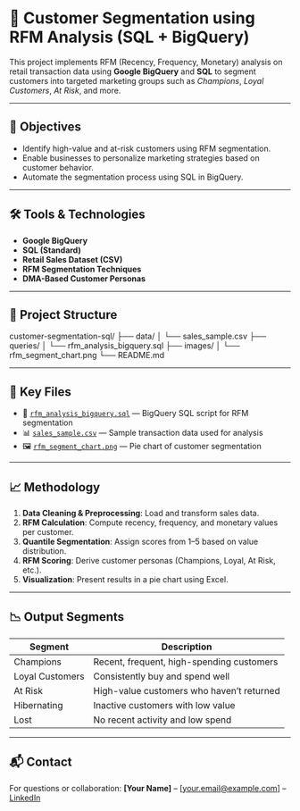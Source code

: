 # 🧩 Customer Segmentation using RFM Analysis (SQL + BigQuery)

This project implements RFM (Recency, Frequency, Monetary) analysis on retail transaction data using **Google BigQuery** and **SQL** to segment customers into targeted marketing groups such as *Champions*, *Loyal Customers*, *At Risk*, and more.

---

## 📌 Objectives

- Identify high-value and at-risk customers using RFM segmentation.
- Enable businesses to personalize marketing strategies based on customer behavior.
- Automate the segmentation process using SQL in BigQuery.

---

## 🛠️ Tools & Technologies

- **Google BigQuery**
- **SQL (Standard)**
- **Retail Sales Dataset (CSV)**
- **RFM Segmentation Techniques**
- **DMA-Based Customer Personas**

---

## 📂 Project Structure

customer-segmentation-sql/
├── data/
│ └── sales_sample.csv
├── queries/
│ └── rfm_analysis_bigquery.sql
├── images/
│ └── rfm_segment_chart.png
└── README.md


---

## 📁 Key Files

- 📄 [`rfm_analysis_bigquery.sql`](queries/rfm_analysis_bigquery.sql) — BigQuery SQL script for RFM segmentation
- 📊 [`sales_sample.csv`](data/sales_sample.csv) — Sample transaction data used for analysis
- 🖼️ [`rfm_segment_chart.png`](images/rfm_segment_chart.png) — Pie chart of customer segmentation

---

## 📈 Methodology

1. **Data Cleaning & Preprocessing**: Load and transform sales data.
2. **RFM Calculation**: Compute recency, frequency, and monetary values per customer.
3. **Quantile Segmentation**: Assign scores from 1–5 based on value distribution.
4. **RFM Scoring**: Derive customer personas (Champions, Loyal, At Risk, etc.).
5. **Visualization**: Present results in a pie chart using Excel.

---

## 📉 Output Segments

| Segment             | Description                                |
|---------------------|--------------------------------------------|
| Champions           | Recent, frequent, high-spending customers  |
| Loyal Customers     | Consistently buy and spend well            |
| At Risk             | High-value customers who haven’t returned  |
| Hibernating         | Inactive customers with low value          |
| Lost                | No recent activity and low spend           |

---

## 📬 Contact

For questions or collaboration:
**[Your Name]** – [your.email@example.com] – [LinkedIn](https://linkedin.com/in/yourprofile)



